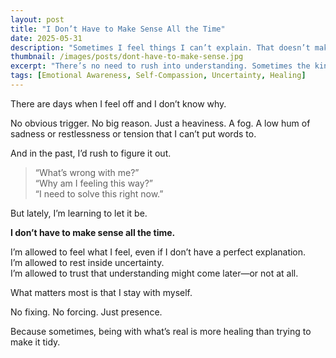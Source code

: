 ```yaml
---
layout: post
title: "I Don’t Have to Make Sense All the Time"
date: 2025-05-31
description: "Sometimes I feel things I can’t explain. That doesn’t make them less real."
thumbnail: /images/posts/dont-have-to-make-sense.jpg
excerpt: "There’s no need to rush into understanding. Sometimes the kindest thing I can do is feel it, even if I don’t know why."
tags: [Emotional Awareness, Self-Compassion, Uncertainty, Healing]
---
```


There are days when I feel off and I don’t know why.

No obvious trigger. No big reason. Just a heaviness. A fog. A low hum of sadness or restlessness or tension that I can’t put words to.

And in the past, I’d rush to figure it out.  
> “What’s wrong with me?”  
> “Why am I feeling this way?”  
> “I need to solve this right now.”

But lately, I’m learning to let it be.

**I don’t have to make sense all the time.**

I’m allowed to feel what I feel, even if I don’t have a perfect explanation.  
I’m allowed to rest inside uncertainty.  
I’m allowed to trust that understanding might come later—or not at all.

What matters most is that I stay with myself.

No fixing. No forcing. Just presence.

Because sometimes, being with what’s real is more healing than trying to make it tidy.
